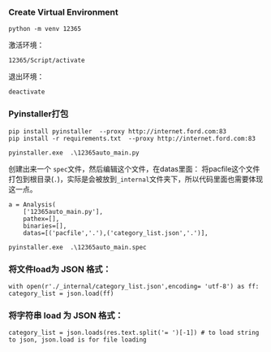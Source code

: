 ### Create Virtual Environment
```
python -m venv 12365
```

激活环境：
```
12365/Script/activate
```

退出环境：
```
deactivate
```

### Pyinstaller打包
```
pip install pyinstaller  --proxy http://internet.ford.com:83
pip install -r requirements.txt  --proxy http://internet.ford.com:83

pyinstaller.exe  .\12365auto_main.py
```

创建出来一个 `spec`文件，然后编辑这个文件，在datas里面： 将pacfile这个文件打包到根目录(`.`)，实际是会被放到`_internal`文件夹下，所以代码里面也需要体现这一点。

```
a = Analysis(
    ['12365auto_main.py'],
    pathex=[],
    binaries=[],
    datas=[('pacfile','.'),('category_list.json','.')],
```

```
pyinstaller.exe  .\12365auto_main.spec
```

### 将文件load为 JSON 格式：
```
with open(r'./_internal/category_list.json',encoding= 'utf-8') as ff:
category_list = json.load(ff)
```

### 将字符串 load 为 JSON 格式：
```
category_list = json.loads(res.text.split('= ')[-1]) # to load string to json, json.load is for file loading
```